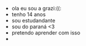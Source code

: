 - ola eu sou a grazi:((:
- tenho 14 anos
- sou estudandante
- sou do paraná <3
- pretendo aprender com isso
- 
